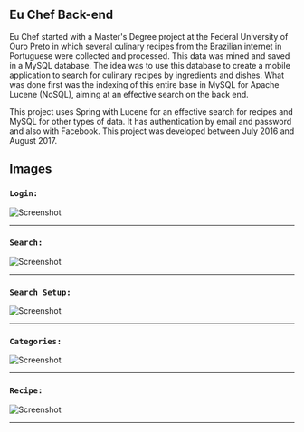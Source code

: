 ## Eu Chef Back-end 

Eu Chef started with a Master's Degree project at the Federal University of Ouro Preto in which several culinary recipes from the Brazilian internet in Portuguese were collected and processed. This data was mined and saved in a MySQL database. The idea was to use this database to create a mobile application to search for culinary recipes by ingredients and dishes. What was done first was the indexing of this entire base in MySQL for Apache Lucene (NoSQL), aiming at an effective search on the back end.

This project uses Spring with Lucene for an effective search for recipes and MySQL for other types of data. It has authentication by email and password and also with Facebook. This project was developed between July 2016 and August 2017.

## Images

### `Login:`

![Screenshot](images/login.png)

---

### `Search:`

![Screenshot](images/search.png)

---

### `Search Setup:`

![Screenshot](images/search2.png)

---

### `Categories:`

![Screenshot](images/categories.png)

---
### `Recipe:`

![Screenshot](images/recipe.png)

---